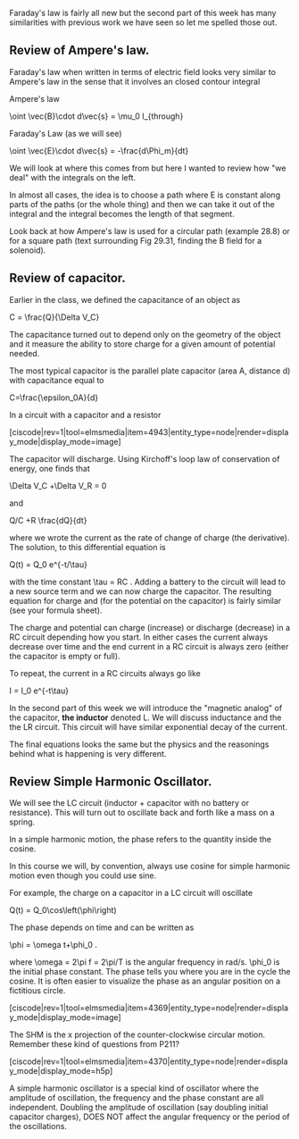 Faraday's law is fairly all new but the second part of this week has many similarities with previous work we have seen so let me spelled those out.

## Review of Ampere's law.

Faraday's law when written in terms of electric field looks very similar to Ampere's law in the sense that it involves an closed contour integral

Ampere's law

<lrn-math> \oint \vec{B}\cdot d\vec{s} = \mu_0 I_{through} </lrn-math>

Faraday's Law (as we will see)

<lrn-math> \oint \vec{E}\cdot d\vec{s} = -\frac{d\Phi_m}{dt} </lrn-math>

We will look at where this comes from but here I wanted to review how "we deal" with the integrals on the left.

In almost all cases, the idea is to choose a path where E is constant along parts of the paths (or the whole thing) and then we can take it out of the integral and the integral becomes the length of that segment.

<lrndesign-sidenote label="Instructor Note" icon="bookmark" bg-color="#c2e5f2">
Look back at how Ampere's law is used for a circular path (example 28.8) or for a square path (text surrounding Fig 29.31, finding the B field for a solenoid).
</lrndesign-sidenote>


## Review of capacitor.

Earlier in the class, we defined the capacitance of an object as

<lrn-math> C = \frac{Q}{\Delta V_C} </lrn-math>

The capacitance turned out to depend only on the geometry of the object and it measure the ability to store charge for a given amount of potential needed.

The most typical capacitor is the parallel plate capacitor (area A, distance d) with capacitance equal to

<lrn-math>C=\frac{\epsilon_0A}{d} </lrn-math>

In a circuit with a capacitor and a resistor

[ciscode|rev=1|tool=elmsmedia|item=4943|entity_type=node|render=display_mode|display_mode=image]

The capacitor will discharge. Using Kirchoff's loop law of conservation of energy, one finds that

<lrn-math>\Delta V_C +\Delta V_R = 0 </lrn-math>


and

<lrn-math> Q/C +R \frac{dQ}{dt} </lrn-math>

where we wrote the current as the rate of change of charge (the derivative). The solution, to this differential equation is

<lrn-math> Q(t) = Q_0 e^{-t/\tau} </lrn-math>

with the time constant <lrn-math>\tau = RC </lrn-math>. Adding a battery to the circuit will lead to a new source term and we can now charge the capacitor. The resulting equation for charge and (for the potential on the capacitor) is fairly similar (see your formula sheet).

<lrndesign-sidenote label="Instructor Note" icon="bookmark" bg-color="#c2e5f2">
The charge and potential can charge (increase) or discharge (decrease) in a RC circuit depending how you start. In either cases the current always decrease over time and the end current in a RC circuit is always zero (either the capacitor is empty or full).
</lrndesign-sidenote>

To repeat, the current in a RC circuits always go like

<lrn-math> I = I_0 e^{-t\tau} </lrn-math>

In the second part of this week we will introduce the "magnetic analog" of the capacitor, **the inductor** denoted L. We will discuss inductance and the the LR circuit. This circuit will have similar exponential decay of the current.

<lrndesign-sidenote label="Instructor Note" icon="bookmark" bg-color="#c2e5f2">
The final equations looks the same but the physics and the reasonings behind what is happening is very different. 
</lrndesign-sidenote>

## Review Simple Harmonic Oscillator.

We will see the LC circuit (inductor + capacitor with no battery or resistance). This will turn out to oscillate back and forth like a mass on a spring.

In a simple harmonic motion, the phase refers to the quantity inside the cosine.

<lrndesign-sidenote label="Instructor Note" icon="bookmark" bg-color="#c2e5f2">
In this course we will, by convention, always use cosine for simple harmonic motion even though you could use sine.
</lrndesign-sidenote>

For example, the charge on a capacitor in a LC circuit will oscillate

<lrn-math>Q(t) = Q_0\cos\left(\phi\right) </lrn-math>

The phase depends on time and can be written as

<lrn-math> \phi = \omega t+\phi_0 </lrn-math>.

where <lrn-math> \omega = 2\pi f = 2\pi/T</lrn-math> is the angular frequency in rad/s. <lrn-math>\phi_0 </lrn-math> is the initial phase constant. The phase tells you where you are in the cycle the cosine. It is often easier to visualize the phase as an angular position on a fictitious circle.

[ciscode|rev=1|tool=elmsmedia|item=4369|entity_type=node|render=display_mode|display_mode=image]

The SHM is the x projection of the counter-clockwise circular motion. Remember these kind of questions from P211?

[ciscode|rev=1|tool=elmsmedia|item=4370|entity_type=node|render=display_mode|display_mode=h5p]

<lrndesign-sidenote label="Instructor Note" icon="bookmark" bg-color="#c2e5f2">
A simple harmonic oscillator is a special kind of oscillator where the amplitude of oscillation, the frequency and the phase constant are all independent. Doubling the amplitude of oscillation (say doubling initial capacitor charges), DOES NOT affect the angular frequency or the period of the oscillations.
</lrndesign-sidenote>
